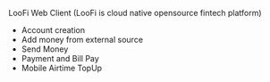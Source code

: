 LooFi Web Client (LooFi is cloud native opensource fintech platform)

- Account  creation
- Add money from external source
- Send Money
- Payment and Bill Pay
- Mobile Airtime TopUp

